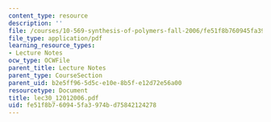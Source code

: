 ```yaml
---
content_type: resource
description: ''
file: /courses/10-569-synthesis-of-polymers-fall-2006/fe51f8b760945fa3974bd75842124278_lec30_12012006.pdf
file_type: application/pdf
learning_resource_types:
- Lecture Notes
ocw_type: OCWFile
parent_title: Lecture Notes
parent_type: CourseSection
parent_uid: b2e5ff96-5d5c-e10e-8b5f-e12d72e56a00
resourcetype: Document
title: lec30_12012006.pdf
uid: fe51f8b7-6094-5fa3-974b-d75842124278
---
```

